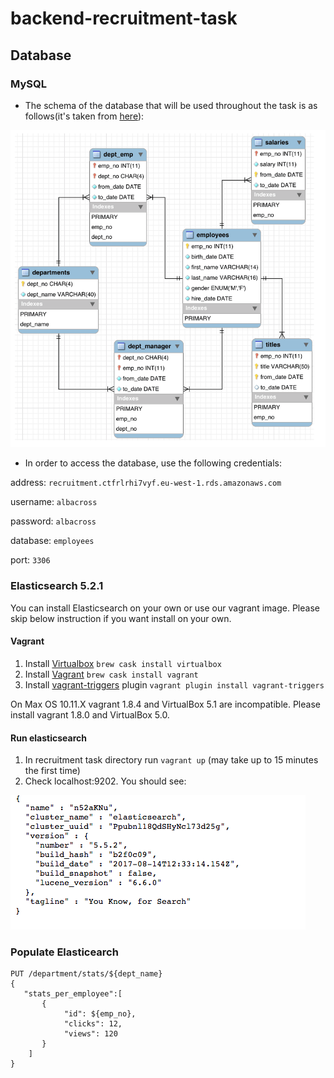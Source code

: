 # backend-recruitment-task

## Database

### MySQL
- The schema of the database that will be used throughout the task is as follows(it's taken from [here](https://dev.mysql.com/doc/employee/en/sakila-structure.html)): 

![alt text](https://github.com/albacross/backend-recruitment-task/raw/master/schema.png)

- In order to access the database, use the following credentials:

address:  `recruitment.ctfrlrhi7vyf.eu-west-1.rds.amazonaws.com`

username: `albacross`

password: `albacross`

database: `employees`

port: `3306`

### Elasticsearch 5.2.1

You can install Elasticsearch on your own or use our vagrant image. Please skip below instruction if you want install on your own.

#### Vagrant
1. Install [Virtualbox](https://www.virtualbox.org/wiki/Downloads) `brew cask install virtualbox`
2. Install [Vagrant](https://www.vagrantup.com/downloads.html) `brew cask install vagrant`
3. Install [vagrant-triggers](https://github.com/emyl/vagrant-triggers) plugin `vagrant plugin install vagrant-triggers`

On Max OS 10.11.X vagrant 1.8.4 and VirtualBox 5.1 are incompatible. Please install vagrant 1.8.0 and VirtualBox 5.0.

#### Run elasticsearch
1. In recruitment task directory run `vagrant up` (may take up to 15 minutes the first time)
2. Check localhost:9202. You should see:

![alt text](https://github.com/albacross/backend-recruitment-task/raw/master/es-installed.png)

### Populate Elasticearch 
```
PUT /department/stats/${dept_name}
{
   "stats_per_employee":[
       {
            "id": ${emp_no},
            "clicks": 12,
            "views": 120
       }
    ]
}
```
